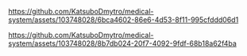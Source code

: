 

https://github.com/KatsuboDmytro/medical-system/assets/103748028/6bca4602-86e6-4d53-8f11-995cfddd06d1



https://github.com/KatsuboDmytro/medical-system/assets/103748028/8b7db024-20f7-4092-9fdf-68b18a62f4ba

